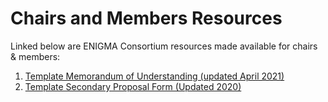 # Chairs and Members Resources

Linked below are ENIGMA Consortium resources made available for chairs & members:
1. [Template Memorandum of Understanding (updated April 2021)](https://docs.google.com/document/d/10OWVnNSk54L3LsleurjHi99530IrvFBd)
2. [Template Secondary Proposal Form (Updated 2020)](https://docs.google.com/document/d/10c3Atdmpl7NayiFhbC_fRbmB1QMd-JuW)
